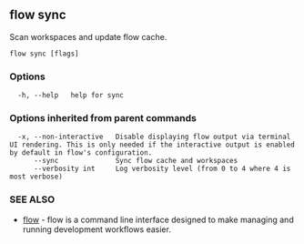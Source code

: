 ## flow sync

Scan workspaces and update flow cache.

```
flow sync [flags]
```

### Options

```
  -h, --help   help for sync
```

### Options inherited from parent commands

```
  -x, --non-interactive   Disable displaying flow output via terminal UI rendering. This is only needed if the interactive output is enabled by default in flow's configuration.
      --sync              Sync flow cache and workspaces
      --verbosity int     Log verbosity level (from 0 to 4 where 4 is most verbose)
```

### SEE ALSO

* [flow](flow.md)	 - flow is a command line interface designed to make managing and running development workflows easier.

